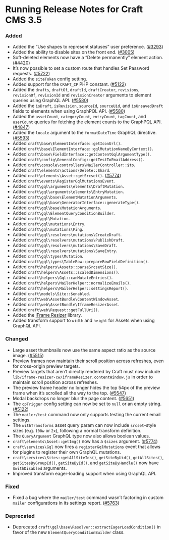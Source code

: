 # Running Release Notes for Craft CMS 3.5

### Added
- Added the “Use shapes to represent statuses” user preference. ([#3293](https://github.com/craftcms/cms/issues/3293))
- Added the ability to disable sites on the front end. ([#3005](https://github.com/craftcms/cms/issues/3005))
- Soft-deleted elements now have a “Delete permanently” element action. ([#4420](https://github.com/craftcms/cms/issues/4420))
- It’s now possible to set a custom route that handles Set Password requests. ([#5722](https://github.com/craftcms/cms/issues/5722))
- Added the `siteToken` config setting.
- Added support for the `CRAFT_CP` PHP constant. ([#5122](https://github.com/craftcms/cms/issues/5122))
- Added the `drafts`, `draftOf`, `draftId`, `draftCreator`, `revisions`, `revisionOf`, `revisionId` and `revisionCreator` arguments to element queries using GraphQL API. ([#5580](https://github.com/craftcms/cms/issues/5580)) 
- Added the `isDraft`, `isRevision`, `sourceId`, `sourceUid`, and `isUnsavedDraft` fields to elements when using GraphPQL API. ([#5580](https://github.com/craftcms/cms/issues/5580))
- Added the `assetCount`, `categoryCount`, `entryCount`, `tagCount`, and `userCount` queries for fetching the element counts to the GraphPQL API. ([#4847](https://github.com/craftcms/cms/issues/4847))
- Added the `locale` argument to the `formatDateTime` GraphQL directive. ([#5593](https://github.com/craftcms/cms/issues/5593))
- Added `craft\base\ElementInterface::getIconUrl()`.
- Added `craft\base\ElementInterface::gqlMutationNameByContext()`.
- Added `craft\base\FieldInterface::getContentGqlArgumentType()`.
- Added `craft\config\GeneralConfig::getTestToEmailAddress()`.
- Added `craft\console\controllers\MailerController::$to`.
- Added `craft\elements\actions\Delete::$hard`.
- Added `craft\elements\Asset::getSrcset()`. ([#5774](https://github.com/craftcms/cms/issues/5774))
- Added `craft\events\RegisterGqlMutationsEvent`.
- Added `craft\gql\arguments\elements\DraftMutation`.
- Added `craft\gql\arguments\elements\EntryMutation`.
- Added `craft\gql\base\ElementMutationArguments`.
- Added `craft\gql\base\GeneratorInterface::generateType()`.
- Added `craft\gql\base\MutationArguments`.
- Added `craft\gql\ElementQueryConditionBuilder`.
- Added `craft\gql\Mutation`.
- Added `craft\gql\mutations\Entry`.
- Added `craft\gql\mutations\Ping`.
- Added `craft\gql\resolvers\mutations\CreateDraft`.
- Added `craft\gql\resolvers\mutations\PublishDraft`.
- Added `craft\gql\resolvers\mutations\SaveDraft`.
- Added `craft\gql\resolvers\mutations\SaveEntry`.
- Added `craft\gql\types\Mutation`.
- Added `craft\gql\types\TableRow::prepareRowFieldDefinition()`.
- Added `craft\helpers\Assets::parseSrcsetSize()`.
- Added `craft\helpers\Assets::scaledDimensions()`.
- Added `craft\helpers\Gql::canMutateEntries()`.
- Added `craft\helpers\MailerHelper::normalizeEmails()`.
- Added `craft\helpers\MailerHelper::settingsReport()`.
- Added `craft\models\Site::$enabled`.
- Added `craft\web\AssetBundle\ContentWindowAsset`.
- Added `craft\web\AssetBundle\IframeResizerAsset`.
- Added `craft\web\Request::getFullUri()`.
- Added the [iFrame Resizer](http://davidjbradshaw.github.io/iframe-resizer/) library.
- Added transform support to `width` and `height` for Assets when using GraphQL API.

### Changed
- Large asset thumbnails now use the same aspect ratio as the source image. ([#5515](https://github.com/craftcms/cms/issues/5515))
- Preview frames now maintain their scroll position across refreshes, even for cross-origin preview targets.
- Preview targets that aren’t directly rendered by Craft must now include `lib/iframe-resizer-cw/iframeResizer.contentWindow.js` in order to maintain scroll position across refreshes.
- The preview frame header no longer hides the top 54px of the preview frame when it’s scrolled all the way to the top. ([#5547](https://github.com/craftcms/cms/issues/5547))
- Modal backdrops no longer blur the page content. ([#5651](https://github.com/craftcms/cms/issues/5651))
- The `cpTrigger` config setting can now be set to `null` or an empty string. ([#5122](https://github.com/craftcms/cms/issues/5122))
- The `mailer/test` command now only supports testing the current email settings.
- The `withTransforms` asset query param can now include `srcset`-style sizes (e.g. `100w` or `2x`), following a normal transform definition.
- The `QueryArgument` GraphQL type now also allows boolean values.
- `craft\elements\Asset::getImg()` now has a `$sizes` argument. ([#5774](https://github.com/craftcms/cms/issues/5774))
- `craft\services\Gql` now fires a `registerGqlMutations` event that allows for plugins to register their own GraphQL mutations.
- `craft\services\Sites::getAllSiteIds()`, `getSiteByUid()`, `getAllSites()`, `getSitesByGroupId()`, `getSiteById()`, and `getSiteByHandle()` now have `$withDisabled` arguments.
- Improved transform eager-loading support when using GraphQL API.

### Fixed
- Fixed a bug where the `mailer/test` command wasn’t factoring in custom `mailer` configurations in its settings report. ([#5763](https://github.com/craftcms/cms/issues/5763))

### Deprecated
- Deprecated `craft\gql\base\Resolver::extractEagerLoadCondition()` in favor of the new `ElementQueryConditionBuilder` class.
